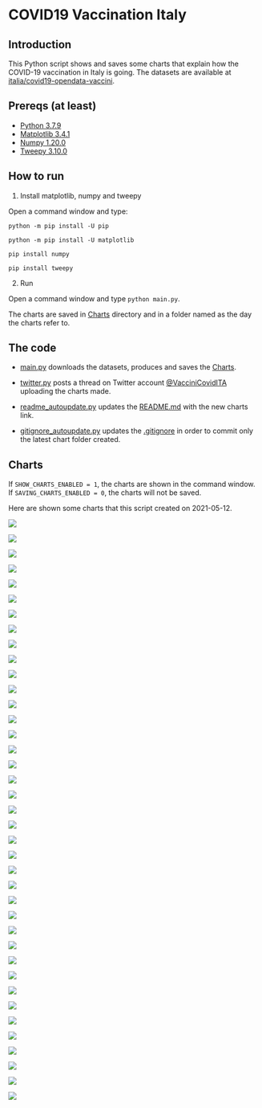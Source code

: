 # COVID19 Vaccination Italy

## Introduction

This Python script shows and saves some charts that explain how the COVID-19 vaccination in Italy is going. The datasets are available at [italia/covid19-opendata-vaccini](https://github.com/italia/covid19-opendata-vaccini).

## Prereqs (at least)
* [Python 3.7.9](https://www.python.org/) 
* [Matplotlib 3.4.1](https://pypi.org/project/matplotlib/)
* [Numpy 1.20.0](https://numpy.org/)
* [Tweepy 3.10.0](https://docs.tweepy.org/en/latest/)

## How to run 
1. Install matplotlib, numpy and tweepy

Open a command window and type:

`python -m pip install -U pip`

`python -m pip install -U matplotlib`

`pip install numpy`

`pip install tweepy`

2. Run

Open a command window and type `python main.py`. 

The charts are saved in [Charts](https://github.com/MatteoOrlandini/COVID-19-Vaccination-Italy/tree/main/Charts) directory and in a folder named as the day the charts refer to.

## The code

* [main.py](https://github.com/MatteoOrlandini/COVID-19-Vaccination-Italy/blob/main/main.py) downloads the datasets, produces and saves the [Charts](https://github.com/MatteoOrlandini/COVID-19-Vaccination-Italy/tree/main/Charts).

* [twitter.py](https://github.com/MatteoOrlandini/COVID-19-Vaccination-Italy/blob/main/twitter.py) posts a thread on Twitter account [@VacciniCovidITA](https://twitter.com/VacciniCovidITA) uploading the charts made.

* [readme_autoupdate.py](https://github.com/MatteoOrlandini/COVID-19-Vaccination-Italy/blob/main/readme_autoupdate.py) updates the [README.md](https://github.com/MatteoOrlandini/COVID-19-Vaccination-Italy/blob/main/README.md) with the new charts link.

* [gitignore_autoupdate.py](https://github.com/MatteoOrlandini/COVID-19-Vaccination-Italy/blob/main/readme_autoupdate.py) updates the [.gitignore](https://github.com/MatteoOrlandini/COVID-19-Vaccination-Italy/blob/main/.gitignore) in order to commit only the latest chart folder created.


## Charts
If `SHOW_CHARTS_ENABLED = 1`, the charts are shown in the command window. If `SAVING_CHARTS_ENABLED = 0`, the charts will not be saved.

Here are shown some charts that this script created on 2021-05-12.

![](https://github.com/MatteoOrlandini/COVID-19-Vaccination-Italy/blob/main/Charts/2021-05-12/2021-05-12-area-dosi_consegnate.png)

![](https://github.com/MatteoOrlandini/COVID-19-Vaccination-Italy/blob/main/Charts/2021-05-12/2021-05-12-area-dosi_somministrate.png)

![](https://github.com/MatteoOrlandini/COVID-19-Vaccination-Italy/blob/main/Charts/2021-05-12/2021-05-12-area-percentuale_somministrazione.png)

![](https://github.com/MatteoOrlandini/COVID-19-Vaccination-Italy/blob/main/Charts/2021-05-12/2021-05-12-fascia_anagrafica-categoria_60_69.png)

![](https://github.com/MatteoOrlandini/COVID-19-Vaccination-Italy/blob/main/Charts/2021-05-12/2021-05-12-fascia_anagrafica-categoria_70_79.png)

![](https://github.com/MatteoOrlandini/COVID-19-Vaccination-Italy/blob/main/Charts/2021-05-12/2021-05-12-fascia_anagrafica-categoria_altro-categoria_forze_armate-categoria_personale_scolastico.png)

![](https://github.com/MatteoOrlandini/COVID-19-Vaccination-Italy/blob/main/Charts/2021-05-12/2021-05-12-fascia_anagrafica-categoria_altro.png)

![](https://github.com/MatteoOrlandini/COVID-19-Vaccination-Italy/blob/main/Charts/2021-05-12/2021-05-12-fascia_anagrafica-categoria_forze_armate.png)

![](https://github.com/MatteoOrlandini/COVID-19-Vaccination-Italy/blob/main/Charts/2021-05-12/2021-05-12-fascia_anagrafica-categoria_operatori_sanitari_sociosanitari-categoria_personale_non_sanitario-categoria_ospiti_rsa.png)

![](https://github.com/MatteoOrlandini/COVID-19-Vaccination-Italy/blob/main/Charts/2021-05-12/2021-05-12-fascia_anagrafica-categoria_operatori_sanitari_sociosanitari.png)

![](https://github.com/MatteoOrlandini/COVID-19-Vaccination-Italy/blob/main/Charts/2021-05-12/2021-05-12-fascia_anagrafica-categoria_ospiti_rsa.png)

![](https://github.com/MatteoOrlandini/COVID-19-Vaccination-Italy/blob/main/Charts/2021-05-12/2021-05-12-fascia_anagrafica-categoria_over80.png)

![](https://github.com/MatteoOrlandini/COVID-19-Vaccination-Italy/blob/main/Charts/2021-05-12/2021-05-12-fascia_anagrafica-categoria_personale_non_sanitario.png)

![](https://github.com/MatteoOrlandini/COVID-19-Vaccination-Italy/blob/main/Charts/2021-05-12/2021-05-12-fascia_anagrafica-categoria_personale_scolastico.png)

![](https://github.com/MatteoOrlandini/COVID-19-Vaccination-Italy/blob/main/Charts/2021-05-12/2021-05-12-fascia_anagrafica-categoria_soggetti_fragili.png)

![](https://github.com/MatteoOrlandini/COVID-19-Vaccination-Italy/blob/main/Charts/2021-05-12/2021-05-12-fascia_anagrafica-prima_dose-seconda_dose.png)

![](https://github.com/MatteoOrlandini/COVID-19-Vaccination-Italy/blob/main/Charts/2021-05-12/2021-05-12-fascia_anagrafica-prima_dose.png)

![](https://github.com/MatteoOrlandini/COVID-19-Vaccination-Italy/blob/main/Charts/2021-05-12/2021-05-12-fascia_anagrafica-seconda_dose.png)

![](https://github.com/MatteoOrlandini/COVID-19-Vaccination-Italy/blob/main/Charts/2021-05-12/2021-05-12-fascia_anagrafica-sesso_femminile.png)

![](https://github.com/MatteoOrlandini/COVID-19-Vaccination-Italy/blob/main/Charts/2021-05-12/2021-05-12-fascia_anagrafica-sesso_maschile-sesso_femminile.png)

![](https://github.com/MatteoOrlandini/COVID-19-Vaccination-Italy/blob/main/Charts/2021-05-12/2021-05-12-fascia_anagrafica-sesso_maschile.png)

![](https://github.com/MatteoOrlandini/COVID-19-Vaccination-Italy/blob/main/Charts/2021-05-12/2021-05-12-fascia_anagrafica-totale.png)

![](https://github.com/MatteoOrlandini/COVID-19-Vaccination-Italy/blob/main/Charts/2021-05-12/2021-05-12-giorni-dosi_giornaliere.png)

![](https://github.com/MatteoOrlandini/COVID-19-Vaccination-Italy/blob/main/Charts/2021-05-12/2021-05-12-giorni-dosi_totali.png)

![](https://github.com/MatteoOrlandini/COVID-19-Vaccination-Italy/blob/main/Charts/2021-05-12/2021-05-12-giorni-fascia_anagrafica-16-19.png)

![](https://github.com/MatteoOrlandini/COVID-19-Vaccination-Italy/blob/main/Charts/2021-05-12/2021-05-12-giorni-fascia_anagrafica-20-29.png)

![](https://github.com/MatteoOrlandini/COVID-19-Vaccination-Italy/blob/main/Charts/2021-05-12/2021-05-12-giorni-fascia_anagrafica-30-39.png)

![](https://github.com/MatteoOrlandini/COVID-19-Vaccination-Italy/blob/main/Charts/2021-05-12/2021-05-12-giorni-fascia_anagrafica-40-49.png)

![](https://github.com/MatteoOrlandini/COVID-19-Vaccination-Italy/blob/main/Charts/2021-05-12/2021-05-12-giorni-fascia_anagrafica-50-59.png)

![](https://github.com/MatteoOrlandini/COVID-19-Vaccination-Italy/blob/main/Charts/2021-05-12/2021-05-12-giorni-fascia_anagrafica-60-69.png)

![](https://github.com/MatteoOrlandini/COVID-19-Vaccination-Italy/blob/main/Charts/2021-05-12/2021-05-12-giorni-fascia_anagrafica-70-79.png)

![](https://github.com/MatteoOrlandini/COVID-19-Vaccination-Italy/blob/main/Charts/2021-05-12/2021-05-12-giorni-fascia_anagrafica-80-89.png)

![](https://github.com/MatteoOrlandini/COVID-19-Vaccination-Italy/blob/main/Charts/2021-05-12/2021-05-12-giorni-fascia_anagrafica-90+.png)

![](https://github.com/MatteoOrlandini/COVID-19-Vaccination-Italy/blob/main/Charts/2021-05-12/2021-05-12-giorni-fornitore-Janssen.png)

![](https://github.com/MatteoOrlandini/COVID-19-Vaccination-Italy/blob/main/Charts/2021-05-12/2021-05-12-giorni-fornitore-Moderna.png)

![](https://github.com/MatteoOrlandini/COVID-19-Vaccination-Italy/blob/main/Charts/2021-05-12/2021-05-12-giorni-fornitore-Pfizer-BioNTech.png)

![](https://github.com/MatteoOrlandini/COVID-19-Vaccination-Italy/blob/main/Charts/2021-05-12/2021-05-12-giorni-fornitore-Vaxzevria%20(AstraZeneca).png)

![](https://github.com/MatteoOrlandini/COVID-19-Vaccination-Italy/blob/main/Charts/2021-05-12/2021-05-12-giorni-prima_dose-seconda_dose-barre.png)

![](https://github.com/MatteoOrlandini/COVID-19-Vaccination-Italy/blob/main/Charts/2021-05-12/2021-05-12-giorni-prima_dose-seconda_dose.png)

